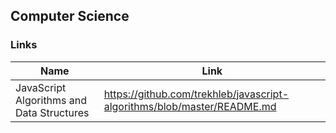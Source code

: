 ## Computer Science

### Links
| Name          | Link                                                            |
|---------------|-----------------------------------------------------------------|
| JavaScript Algorithms and Data Structures | https://github.com/trekhleb/javascript-algorithms/blob/master/README.md |

<br>
